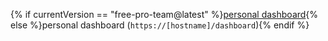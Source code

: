 {% if currentVersion == "free-pro-team@latest" %}[personal dashboard](https://github.com/dashboard){% else %}personal dashboard (`https://[hostname]/dashboard`){% endif %}
